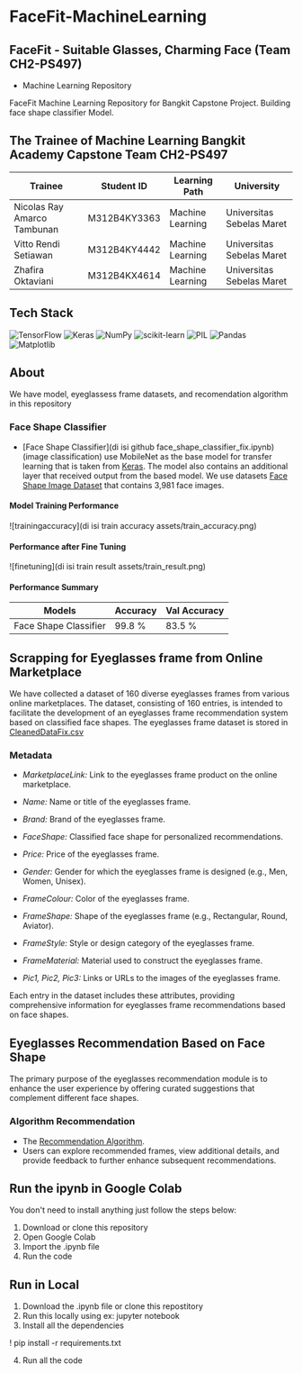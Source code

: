 # FaceFit-MachineLearning
##  FaceFit  - Suitable Glasses, Charming Face (Team CH2-PS497) 
- Machine Learning Repository

FaceFit Machine Learning Repository for Bangkit Capstone Project. Building face shape classifier Model.
## The Trainee of Machine Learning Bangkit Academy Capstone Team CH2-PS497

| Trainee                      | Student ID    | Learning Path     | University                |
|------------------------------|---------------|-------------------|---------------------------|
| Nicolas Ray Amarco Tambunan  | M312B4KY3363  | Machine Learning  | Universitas Sebelas Maret |
| Vitto Rendi Setiawan         | M312B4KY4442  | Machine Learning  | Universitas Sebelas Maret |
| Zhafira Oktaviani            | M312B4KX4614  | Machine Learning  | Universitas Sebelas Maret |


## Tech Stack
![TensorFlow](https://img.shields.io/badge/TensorFlow-%23FF6F00.svg?style=for-the-badge&logo=TensorFlow&logoColor=white)
![Keras](https://img.shields.io/badge/Keras-%23D00000.svg?style=for-the-badge&logo=Keras&logoColor=white)
![NumPy](https://img.shields.io/badge/numpy-%23013243.svg?style=for-the-badge&logo=numpy&logoColor=white)
![scikit-learn](https://img.shields.io/badge/scikit--learn-%23F7931E.svg?style=for-the-badge&logo=scikit-learn&logoColor=white)
![PIL](https://img.shields.io/badge/PIL-%23150458.svg?style=for-the-badge&logo=pypi&logoColor=white)
![Pandas](https://img.shields.io/badge/pandas-%23150458.svg?style=for-the-badge&logo=pandas&logoColor=white)
![Matplotlib](https://img.shields.io/badge/Matplotlib-%23ffffff.svg?style=for-the-badge&logo=Matplotlib&logoColor=black)


## About 
We have model, eyeglassess frame datasets, and recomendation algorithm in this repository
### Face Shape Classifier
- [Face Shape Classifier](di isi github face_shape_classifier_fix.ipynb) 
(image classification) use MobileNet as the base model for transfer learning that is taken from [Keras](https://keras.io/api/applications/mobilenet/). The model also contains an additional layer that received output from the based model. We use datasets [Face Shape Image Dataset](https://drive.google.com/drive/folders/1pF46doNcNDE8KyE9LYjx659tZ8jvtIex?usp=sharing) that contains 3,981 face images.

#### Model Training Performance
![trainingaccuracy](di isi train accuracy assets/train_accuracy.png)
#### Performance after Fine Tuning
![finetuning](di isi train result assets/train_result.png)

#### Performance Summary
Models | Accuracy | Val Accuracy
------------ | ------------- | -------------
Face Shape Classifier | 99.8 % | 83.5 %

## Scrapping for Eyeglasses frame from Online Marketplace
We have collected a dataset of 160 diverse eyeglasses frames from various online marketplaces.
The dataset, consisting of 160 entries, is intended to facilitate the development of an eyeglasses frame recommendation system based on classified face shapes. The eyeglasses frame dataset is stored in [CleanedDataFix.csv](CleanedDataFix.csv)
### Metadata

- *MarketplaceLink:* Link to the eyeglasses frame product on the online marketplace.

- *Name:* Name or title of the eyeglasses frame.

- *Brand:* Brand of the eyeglasses frame.

- *FaceShape:* Classified face shape for personalized recommendations.

- *Price:* Price of the eyeglasses frame.

- *Gender:* Gender for which the eyeglasses frame is designed (e.g., Men, Women, Unisex).

- *FrameColour:* Color of the eyeglasses frame.

- *FrameShape:* Shape of the eyeglasses frame (e.g., Rectangular, Round, Aviator).

- *FrameStyle:* Style or design category of the eyeglasses frame.

- *FrameMaterial:* Material used to construct the eyeglasses frame.

- *Pic1, Pic2, Pic3:* Links or URLs to the images of the eyeglasses frame.

Each entry in the dataset includes these attributes, providing comprehensive information for eyeglasses frame recommendations based on face shapes.

## Eyeglasses Recommendation Based on Face Shape
The primary purpose of the eyeglasses recommendation module is to enhance the user experience by offering curated suggestions that complement different face shapes.

### Algorithm Recommendation
- The [Recommendation Algorithm](Code_Recommendation.ipynb).
- Users can explore recommended frames, view additional details, and provide feedback to further enhance subsequent recommendations.

## Run the ipynb in Google Colab
You don't need to install anything just follow the steps below:
1. Download or clone this repository
2. Open Google Colab
3. Import the .ipynb file
4. Run the code

## Run in Local

1. Download the .ipynb file or clone this repostitory
2. Run this locally using ex: jupyter notebook
3. Install all the dependencies
  
  ! pip install -r requirements.txt
  
4. Run all the code
